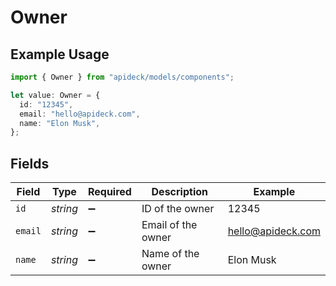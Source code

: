 # Owner

## Example Usage

```typescript
import { Owner } from "apideck/models/components";

let value: Owner = {
  id: "12345",
  email: "hello@apideck.com",
  name: "Elon Musk",
};
```

## Fields

| Field              | Type               | Required           | Description        | Example            |
| ------------------ | ------------------ | ------------------ | ------------------ | ------------------ |
| `id`               | *string*           | :heavy_minus_sign: | ID of the owner    | 12345              |
| `email`            | *string*           | :heavy_minus_sign: | Email of the owner | hello@apideck.com  |
| `name`             | *string*           | :heavy_minus_sign: | Name of the owner  | Elon Musk          |